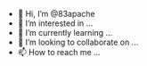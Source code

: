 - 👋 Hi, I’m @83apache
- 👀 I’m interested in ...
- 🌱 I’m currently learning ...
- 💞️ I’m looking to collaborate on ...
- 📫 How to reach me ...

<!---
83apache/83apache is a ✨ special ✨ repository because its `README.md` (this file) appears on your GitHub profile.
You can click the Preview link to take a look at your changes.
--->
